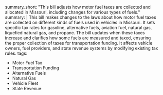 summary_short: "This bill adjusts how motor fuel taxes are collected and allocated in Missouri, including changes for various types of fuels."
summary: |
  This bill makes changes to the laws about how motor fuel taxes are collected on different kinds of fuels used in vehicles in Missouri. It sets specific tax rates for gasoline, alternative fuels, aviation fuel, natural gas, liquefied natural gas, and propane. The bill updates when these taxes increase and clarifies how some fuels are measured and taxed, ensuring the proper collection of taxes for transportation funding. It affects vehicle owners, fuel providers, and state revenue systems by modifying existing tax rules.
tags:
  - Motor Fuel Tax
  - Transportation Funding
  - Alternative Fuels
  - Natural Gas
  - Vehicle Fleet
  - State Revenue

